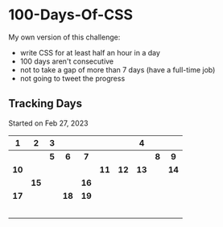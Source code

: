 # 100-Days-Of-CSS

My own version of this challenge:

- write CSS for at least half an hour in a day
- 100 days aren't consecutive
- not to take a gap of more than 7 days (have a full-time job)
- not going to tweet the progress

## Tracking Days

Started on Feb 27, 2023

|   1    |   2    |   3   |        |        |        |        |   4    |       |        |
| :----: | :----: | :---: | :----: | :----: | :----: | :----: | :----: | :---: | :----: |
|        |        | **5** | **6**  | **7**  |        |        |        | **8** | **9**  |
| **10** |        |       |        |        | **11** | **12** | **13** |       | **14** |
|        | **15** |       |        | **16** |        |        |        |       |        |
| **17** |        |       | **18** | **19** |        |        |        |       |        |
|        |        |       |        |        |        |        |        |       |        |
|        |        |       |        |        |        |        |        |       |        |
|        |        |       |        |        |        |        |        |       |        |
|        |        |       |        |        |        |        |        |       |        |
|        |        |       |        |        |        |        |        |       |        |
